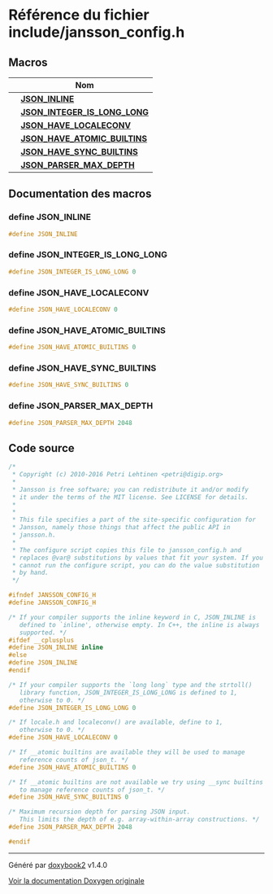 
# Référence du fichier include/jansson_config.h

## Macros

|                | Nom           |
| -------------- | -------------- |
|  | **[JSON_INLINE](/Files/jansson__config_8h.md#define-json-inline)**  |
|  | **[JSON_INTEGER_IS_LONG_LONG](/Files/jansson__config_8h.md#define-json-integer-is-long-long)**  |
|  | **[JSON_HAVE_LOCALECONV](/Files/jansson__config_8h.md#define-json-have-localeconv)**  |
|  | **[JSON_HAVE_ATOMIC_BUILTINS](/Files/jansson__config_8h.md#define-json-have-atomic-builtins)**  |
|  | **[JSON_HAVE_SYNC_BUILTINS](/Files/jansson__config_8h.md#define-json-have-sync-builtins)**  |
|  | **[JSON_PARSER_MAX_DEPTH](/Files/jansson__config_8h.md#define-json-parser-max-depth)**  |

## Documentation des macros

### define JSON_INLINE

```c
#define JSON_INLINE
```

### define JSON_INTEGER_IS_LONG_LONG

```c
#define JSON_INTEGER_IS_LONG_LONG 0
```

### define JSON_HAVE_LOCALECONV

```c
#define JSON_HAVE_LOCALECONV 0
```

### define JSON_HAVE_ATOMIC_BUILTINS

```c
#define JSON_HAVE_ATOMIC_BUILTINS 0
```

### define JSON_HAVE_SYNC_BUILTINS

```c
#define JSON_HAVE_SYNC_BUILTINS 0
```

### define JSON_PARSER_MAX_DEPTH

```c
#define JSON_PARSER_MAX_DEPTH 2048
```

## Code source

```c
/*
 * Copyright (c) 2010-2016 Petri Lehtinen <petri@digip.org>
 *
 * Jansson is free software; you can redistribute it and/or modify
 * it under the terms of the MIT license. See LICENSE for details.
 *
 *
 * This file specifies a part of the site-specific configuration for
 * Jansson, namely those things that affect the public API in
 * jansson.h.
 *
 * The configure script copies this file to jansson_config.h and
 * replaces @var@ substitutions by values that fit your system. If you
 * cannot run the configure script, you can do the value substitution
 * by hand.
 */

#ifndef JANSSON_CONFIG_H
#define JANSSON_CONFIG_H

/* If your compiler supports the inline keyword in C, JSON_INLINE is
   defined to `inline', otherwise empty. In C++, the inline is always
   supported. */
#ifdef __cplusplus
#define JSON_INLINE inline
#else
#define JSON_INLINE
#endif

/* If your compiler supports the `long long` type and the strtoll()
   library function, JSON_INTEGER_IS_LONG_LONG is defined to 1,
   otherwise to 0. */
#define JSON_INTEGER_IS_LONG_LONG 0

/* If locale.h and localeconv() are available, define to 1,
   otherwise to 0. */
#define JSON_HAVE_LOCALECONV 0

/* If __atomic builtins are available they will be used to manage
   reference counts of json_t. */
#define JSON_HAVE_ATOMIC_BUILTINS 0

/* If __atomic builtins are not available we try using __sync builtins
   to manage reference counts of json_t. */
#define JSON_HAVE_SYNC_BUILTINS 0

/* Maximum recursion depth for parsing JSON input.
   This limits the depth of e.g. array-within-array constructions. */
#define JSON_PARSER_MAX_DEPTH 2048

#endif
```

---

Généré par [doxybook2](https://github.com/matusnovak/doxybook2) v1.4.0

[Voir la documentation Doxygen originale](https://rmihaja.github.io/BAC/doxygen/index.html)
